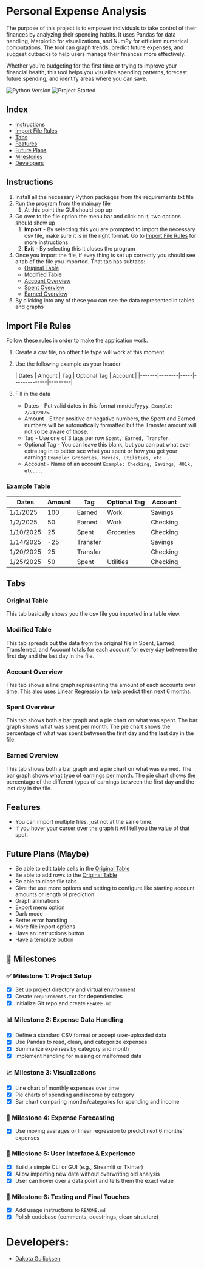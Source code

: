 # Personal Expense Analysis

The purpose of this project is to empower individuals to take control of their finances by analyzing their spending
habits. It uses Pandas for data handling, Matplotlib for visualizations, and NumPy for efficient numerical computations.
The tool can graph trends, predict future expenses, and suggest cutbacks to help users manage their finances more
effectively.

Whether you're budgeting for the first time or trying to improve your financial health, this tool helps you visualize
spending patterns, forecast future spending, and identify areas where you can save.

![Python Version](https://img.shields.io/badge/python-3.12-blue)
![Project Started](https://img.shields.io/badge/Project%20Started-July%207%2C%202025-orange)

## Index

- [Instructions](#instructions)
- [Import File Rules](#import-file-rules)
- [Tabs](#tabs)
- [Features](#features)
- [Future Plans](#future-plans-maybe)
- [Milestones](#-milestones)
- [Developers](#developers)

## Instructions

1. Install all the necessary Python packages from the requirements.txt file
2. Run the program from the main.py file
    1. At this point the GUI should pop up
3. Go over to the file option the menu bar and click on it, two options should show up
    1. **Import** - By selecting this you are prompted to import the necessary csv file, make sure it is in the right
       format. Go to [Import File Rules](#import-file-rules) for more instructions
    2. **Exit** - By selecting this it closes the program
4. Once you import the file, if evey thing is set up correctly you should see a tab of the file you imported. That tab
   has subtabs:
    - [Original Table](#original-table)
    - [Modified Table](#modified-table)
    - [Account Overview](#account-overview)
    - [Spent Overview](#spent-overview)
    - [Earned Overview](#earned-overview)
5. By clicking into any of these you can see the data represented in tables and graphs

## Import File Rules

Follow these rules in order to make the application work.

1. Create a csv file, no other file type will work at this moment
2. Use the following example as your header

   | Dates | Amount | Tag | Optional Tag | Account |
         |-------|--------|-----|--------------|---------|

3. Fill in the data
    - Dates - Put valid dates in this format mm/dd/yyyy. `Example: 2/24/2025`.
    - Amount - Either positive or negative numbers, the Spent and Earned numbers will be automatically formatted but the
      Transfer amount will not so be aware of those.
    - Tag - Use one of 3 tags per row `Spent, Earned, Transfer`.
    - Optional Tag - You can leave this blank, but you can put what ever extra tag in to better see what you spent or
      how you get your earnings `Example: Groceries, Movies, Utilities, etc...`.
    - Account - Name of an account `Example: Checking, Savings, 401k, etc...`.

### Example Table

| Dates     | Amount | Tag      | Optional Tag | Account  |
|-----------|--------|----------|--------------|----------|
| 1/1/2025  | 100    | Earned   | Work         | Savings  |
| 1/2/2025  | 50     | Earned   | Work         | Checking |
| 1/10/2025 | 25     | Spent    | Groceries    | Checking |
| 1/14/2025 | -25    | Transfer |              | Savings  |
| 1/20/2025 | 25     | Transfer |              | Checking |
| 1/25/2025 | 50     | Spent    | Utilities    | Checking |

## Tabs

### Original Table

This tab basically shows you the csv file you imported in a table view.

### Modified Table

This tab spreads out the data from the original file in Spent, Earned, Transferred, and Account totals for each account
for every day between the first day and the last day in the file.

### Account Overview

This tab shows a line graph representing the amount of each accounts over time. This also uses Linear Regression to help
predict then next 6 months.

### Spent Overview

This tab shows both a bar graph and a pie chart on what was spent.
The bar graph shows what was spent per month.
The pie chart shows the percentage of what was spent between the first day and the last day in the file.

### Earned Overview

This tab shows both a bar graph and a pie chart on what was earned.
The bar graph shows what type of earnings per month.
The pie chart shows the percentage of the different types of earnings between the first day and the last day in the
file.

## Features

- You can import multiple files, just not at the same time.
- If you hover your curser over the graph it will tell you the value of that spot.

## Future Plans (Maybe)

- Be able to edit table cells in the [Original Table](#original-table)
- Be able to add rows to the [Original Table](#original-table)
- Be able to close file tabs
- Give the use more options and setting to configure like starting account amounts or length of prediction
- Graph animations
- Export menu option
- Dark mode
- Better error handling
- More file import options
- Have an instructions button
- Have a template button

## 📌 Milestones

### ✅ Milestone 1: Project Setup

- [x] Set up project directory and virtual environment
- [x] Create `requirements.txt` for dependencies
- [x] Initialize Git repo and create `README.md`

### 📊 Milestone 2: Expense Data Handling

- [x] Define a standard CSV format or accept user-uploaded data
- [x] Use Pandas to read, clean, and categorize expenses
- [x] Summarize expenses by category and month
- [x] Implement handling for missing or malformed data

### 📈 Milestone 3: Visualizations

- [x] Line chart of monthly expenses over time
- [x] Pie charts of spending and income by category
- [x] Bar chart comparing months/categories for spending and income

### 🔮 Milestone 4: Expense Forecasting

- [x] Use moving averages or linear regression to predict next 6 months' expenses

### 💾 Milestone 5: User Interface & Experience

- [X] Build a simple CLI or GUI (e.g., Streamlit or Tkinter)
- [X] Allow importing new data without overwriting old analysis
- [X] User can hover over a data point and tells them the exact value

### 🧪 Milestone 6: Testing and Final Touches

- [X] Add usage instructions to `README.md`
- [X] Polish codebase (comments, docstrings, clean structure)

# Developers:

- [Dakota Gullicksen](https://www.linkedin.com/in/dakota-w-gullicksen/)